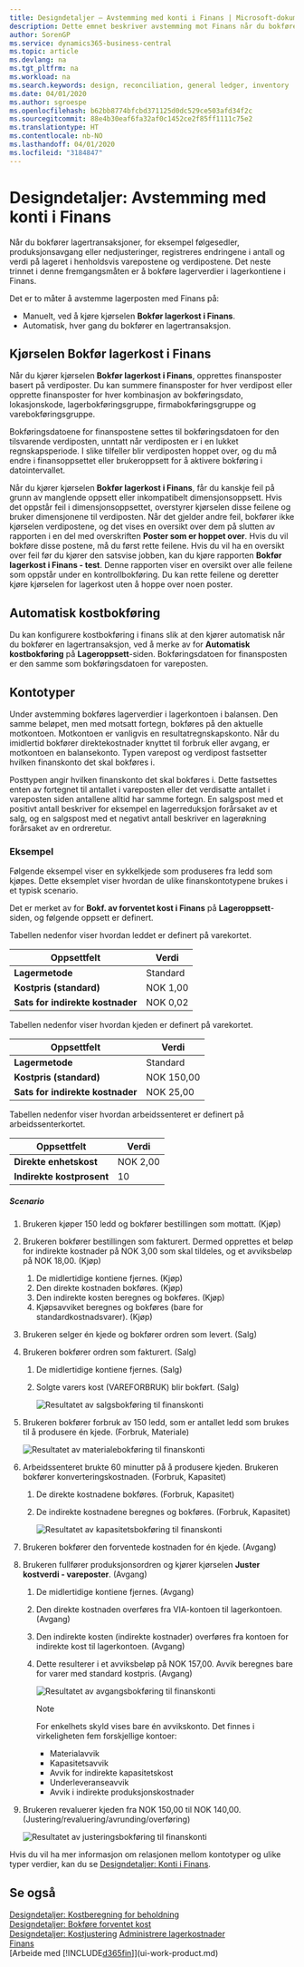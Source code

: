 ```yaml
---
title: Designdetaljer – Avstemming med konti i Finans | Microsoft-dokumentasjon
description: Dette emnet beskriver avstemming mot Finans når du bokfører lagertransaksjoner, for eksempel følgesedler, produksjonsavgang eller nedjusteringer.
author: SorenGP
ms.service: dynamics365-business-central
ms.topic: article
ms.devlang: na
ms.tgt_pltfrm: na
ms.workload: na
ms.search.keywords: design, reconciliation, general ledger, inventory
ms.date: 04/01/2020
ms.author: sgroespe
ms.openlocfilehash: b62bb8774bfcbd371125d0dc529ce503afd34f2c
ms.sourcegitcommit: 88e4b30eaf6fa32af0c1452ce2f85ff1111c75e2
ms.translationtype: HT
ms.contentlocale: nb-NO
ms.lasthandoff: 04/01/2020
ms.locfileid: "3184847"
---
```

# <a name="design-details-reconciliation-with-the-general-ledger"></a>Designdetaljer: Avstemming med konti i Finans
Når du bokfører lagertransaksjoner, for eksempel følgesedler, produksjonsavgang eller nedjusteringer, registreres endringene i antall og verdi på lageret i henholdsvis varepostene og verdipostene. Det neste trinnet i denne fremgangsmåten er å bokføre lagerverdier i lagerkontiene i Finans.  

Det er to måter å avstemme lagerposten med Finans på:  

* Manuelt, ved å kjøre kjørselen **Bokfør lagerkost i Finans**.  
* Automatisk, hver gang du bokfører en lagertransaksjon.  

## <a name="post-inventory-cost-to-gl-batch-job"></a>Kjørselen Bokfør lagerkost i Finans  
Når du kjører kjørselen **Bokfør lagerkost i Finans**, opprettes finansposter basert på verdiposter. Du kan summere finansposter for hver verdipost eller opprette finansposter for hver kombinasjon av bokføringsdato, lokasjonskode, lagerbokføringsgruppe, firmabokføringsgruppe og varebokføringsgruppe.  

Bokføringsdatoene for finanspostene settes til bokføringsdatoen for den tilsvarende verdiposten, unntatt når verdiposten er i en lukket regnskapsperiode. I slike tilfeller blir verdiposten hoppet over, og du må endre i finansoppsettet eller brukeroppsett for å aktivere bokføring i datointervallet.  

Når du kjører kjørselen **Bokfør lagerkost i Finans**, får du kanskje feil på grunn av manglende oppsett eller inkompatibelt dimensjonsoppsett. Hvis det oppstår feil i dimensjonsoppsettet, overstyrer kjørselen disse feilene og bruker dimensjonene til verdiposten. Når det gjelder andre feil, bokfører ikke kjørselen verdipostene, og det vises en oversikt over dem på slutten av rapporten i en del med overskriften **Poster som er hoppet over**. Hvis du vil bokføre disse postene, må du først rette feilene. Hvis du vil ha en oversikt over feil før du kjører den satsvise jobben, kan du kjøre rapporten **Bokfør lagerkost i Finans - test**. Denne rapporten viser en oversikt over alle feilene som oppstår under en kontrollbokføring. Du kan rette feilene og deretter kjøre kjørselen for lagerkost uten å hoppe over noen poster.  

## <a name="automatic-cost-posting"></a>Automatisk kostbokføring  
Du kan konfigurere kostbokføring i finans slik at den kjører automatisk når du bokfører en lagertransaksjon, ved å merke av for **Automatisk kostbokføring** på **Lageroppsett**-siden. Bokføringsdatoen for finansposten er den samme som bokføringsdatoen for vareposten.  

## <a name="account-types"></a>Kontotyper  
Under avstemming bokføres lagerverdier i lagerkontoen i balansen. Den samme beløpet, men med motsatt fortegn, bokføres på den aktuelle motkontoen. Motkontoen er vanligvis en resultatregnskapskonto. Når du imidlertid bokfører direktekostnader knyttet til forbruk eller avgang, er motkontoen en balansekonto. Typen varepost og verdipost fastsetter hvilken finanskonto det skal bokføres i.  

Posttypen angir hvilken finanskonto det skal bokføres i. Dette fastsettes enten av fortegnet til antallet i vareposten eller det verdisatte antallet i vareposten siden antallene alltid har samme fortegn. En salgspost med et positivt antall beskriver for eksempel en lagerreduksjon forårsaket av et salg, og en salgspost med et negativt antall beskriver en lagerøkning forårsaket av en ordreretur.  

### <a name="example"></a>Eksempel  
Følgende eksempel viser en sykkelkjede som produseres fra ledd som kjøpes. Dette eksemplet viser hvordan de ulike finanskontotypene brukes i et typisk scenario.  

Det er merket av for **Bokf. av forventet kost i Finans** på **Lageroppsett**-siden, og følgende oppsett er definert.  

Tabellen nedenfor viser hvordan leddet er definert på varekortet.  

|Oppsettfelt|Verdi|  
|-----------------|-----------|  
|**Lagermetode**|Standard|  
|**Kostpris (standard)**|NOK 1,00|  
|**Sats for indirekte kostnader**|NOK 0,02|  

Tabellen nedenfor viser hvordan kjeden er definert på varekortet.  

|Oppsettfelt|Verdi|  
|-----------------|-----------|  
|**Lagermetode**|Standard|  
|**Kostpris (standard)**|NOK 150,00|  
|**Sats for indirekte kostnader**|NOK 25,00|  

Tabellen nedenfor viser hvordan arbeidssenteret er definert på arbeidssenterkortet.  

|Oppsettfelt|Verdi|  
|-----------------|-----------|  
|**Direkte enhetskost**|NOK 2,00|  
|**Indirekte kostprosent**|10|  

##### <a name="scenario"></a>Scenario  
1. Brukeren kjøper 150 ledd og bokfører bestillingen som mottatt. (Kjøp)  
2. Brukeren bokfører bestillingen som fakturert. Dermed opprettes et beløp for indirekte kostnader på NOK 3,00 som skal tildeles, og et avviksbeløp på NOK 18,00. (Kjøp)  

    1. De midlertidige kontiene fjernes. (Kjøp)  
    2. Den direkte kostnaden bokføres. (Kjøp)  
    3. Den indirekte kosten beregnes og bokføres. (Kjøp)  
    4. Kjøpsavviket beregnes og bokføres (bare for standardkostnadsvarer). (Kjøp)  
3. Brukeren selger én kjede og bokfører ordren som levert. (Salg)  
4. Brukeren bokfører ordren som fakturert. (Salg)  

    1. De midlertidige kontiene fjernes. (Salg)  
    2. Solgte varers kost (VAREFORBRUK) blir bokført. (Salg)  

        ![Resultatet av salgsbokføring til finanskonti](media/design_details_inventory_costing_3_gl_posting_sales.png "Resultatet av salgsbokføring til finanskonti")  
5. Brukeren bokfører forbruk av 150 ledd, som er antallet ledd som brukes til å produsere én kjede. (Forbruk, Materiale)  

    ![Resultatet av materialebokføring til finanskonti](media/design_details_inventory_costing_3_gl_posting_material.png "Resultatet av materialebokføring til finanskonti")  
6. Arbeidssenteret brukte 60 minutter på å produsere kjeden. Brukeren bokfører konverteringskostnaden. (Forbruk, Kapasitet)  

    1. De direkte kostnadene bokføres. (Forbruk, Kapasitet)  
    2. De indirekte kostnadene beregnes og bokføres. (Forbruk, Kapasitet)  

        ![Resultatet av kapasitetsbokføring til finanskonti](media/design_details_inventory_costing_3_gl_posting_capacity.png "Resultatet av kapasitetsbokføring til finanskonti")  
7. Brukeren bokfører den forventede kostnaden for én kjede. (Avgang)  
8. Brukeren fullfører produksjonsordren og kjører kjørselen **Juster kostverdi - vareposter**. (Avgang)  

    1. De midlertidige kontiene fjernes. (Avgang)  
    2. Den direkte kostnaden overføres fra VIA-kontoen til lagerkontoen. (Avgang)  
    3. Den indirekte kosten (indirekte kostnader) overføres fra kontoen for indirekte kost til lagerkontoen. (Avgang)  
    4. Dette resulterer i et avviksbeløp på NOK 157,00. Avvik beregnes bare for varer med standard kostpris. (Avgang)  

        ![Resultatet av avgangsbokføring til finanskonti](media/design_details_inventory_costing_3_gl_posting_output.png "Resultatet av avgangsbokføring til finanskonti")  

        > [!NOTE]  
        >  For enkelhets skyld vises bare én avvikskonto. Det finnes i virkeligheten fem forskjellige kontoer:  
        >   
        >  * Materialavvik  
        >  * Kapasitetsavvik  
        >  * Avvik for indirekte kapasitetskost  
        >  * Underleveranseavvik  
        >  * Avvik i indirekte produksjonskostnader  

9. Brukeren revaluerer kjeden fra NOK 150,00 til NOK 140,00. (Justering/revaluering/avrunding/overføring)  

    ![Resultatet av justeringsbokføring til finanskonti](media/design_details_inventory_costing_3_gl_posting_adjustment.png "Resultatet av justeringsbokføring til finanskonti")  

Hvis du vil ha mer informasjon om relasjonen mellom kontotyper og ulike typer verdier, kan du se [Designdetaljer: Konti i Finans](design-details-accounts-in-the-general-ledger.md).  

## <a name="see-also"></a>Se også  
[Designdetaljer: Kostberegning for beholdning](design-details-inventory-costing.md)   
[Designdetaljer: Bokføre forventet kost](design-details-expected-cost-posting.md)   
[Designdetaljer: Kostjustering](design-details-cost-adjustment.md)
[Administrere lagerkostnader](finance-manage-inventory-costs.md)  
[Finans](finance.md)  
[Arbeide med [!INCLUDE[d365fin](includes/d365fin_md.md)]](ui-work-product.md)
